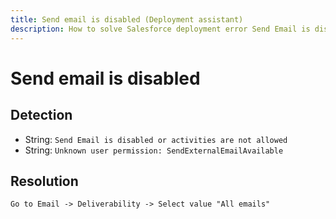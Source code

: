```yaml
---
title: Send email is disabled (Deployment assistant)
description: How to solve Salesforce deployment error Send Email is disabled or activities are not allowed
---
```

<!-- markdownlint-disable MD013 -->
# Send email is disabled

## Detection

- String: `Send Email is disabled or activities are not allowed`
- String: `Unknown user permission: SendExternalEmailAvailable`

## Resolution

```shell
Go to Email -> Deliverability -> Select value "All emails"
```
